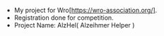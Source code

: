 - My project for Wro[https://wro-association.org/].
- Registration done for competition.
- Project Name: AlzHel( Alzeihmer Helper )

